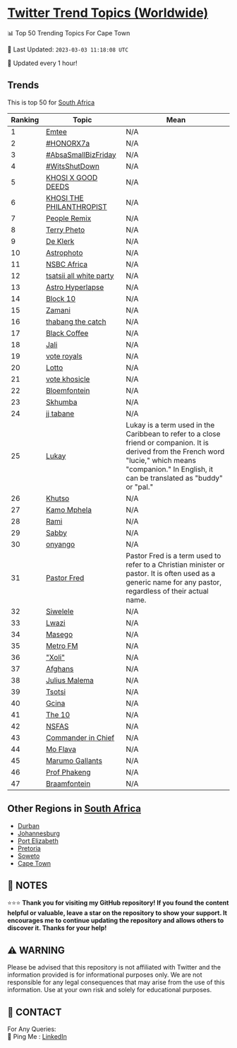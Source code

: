 [Twitter Trend Topics (Worldwide)](https://github.com/ErcinDedeoglu/Twitter-Trend-Topics)
==========


📊 Top 50 Trending Topics For Cape Town

📆 Last Updated: `2023-03-03 11:18:08 UTC`

🔧 Updated every 1 hour!


## Trends

This is top 50 for [South Africa](</South Africa>)

| Ranking | Topic | Mean |
| ------- | ------------ | ------------ |
| 1 | [Emtee](http://twitter.com/search?q=Emtee) | N/A |
| 2 | [#HONORX7a](http://twitter.com/search?q=%23HONORX7a) | N/A |
| 3 | [#AbsaSmallBizFriday](http://twitter.com/search?q=%23AbsaSmallBizFriday) | N/A |
| 4 | [#WitsShutDown](http://twitter.com/search?q=%23WitsShutDown) | N/A |
| 5 | [KHOSI X GOOD DEEDS](http://twitter.com/search?q=KHOSI+X+GOOD+DEEDS) | N/A |
| 6 | [KHOSI THE PHILANTHROPIST](http://twitter.com/search?q=KHOSI+THE+PHILANTHROPIST) | N/A |
| 7 | [People Remix](http://twitter.com/search?q=People+Remix) | N/A |
| 8 | [Terry Pheto](http://twitter.com/search?q=Terry+Pheto) | N/A |
| 9 | [De Klerk](http://twitter.com/search?q=De+Klerk) | N/A |
| 10 | [Astrophoto](http://twitter.com/search?q=Astrophoto) | N/A |
| 11 | [NSBC Africa](http://twitter.com/search?q=NSBC+Africa) | N/A |
| 12 | [tsatsii all white party](http://twitter.com/search?q=tsatsii+all+white+party) | N/A |
| 13 | [Astro Hyperlapse](http://twitter.com/search?q=Astro+Hyperlapse) | N/A |
| 14 | [Block 10](http://twitter.com/search?q=Block+10) | N/A |
| 15 | [Zamani](http://twitter.com/search?q=Zamani) | N/A |
| 16 | [thabang the catch](http://twitter.com/search?q=thabang+the+catch) | N/A |
| 17 | [Black Coffee](http://twitter.com/search?q=Black+Coffee) | N/A |
| 18 | [Jali](http://twitter.com/search?q=Jali) | N/A |
| 19 | [vote royals](http://twitter.com/search?q=vote+royals) | N/A |
| 20 | [Lotto](http://twitter.com/search?q=Lotto) | N/A |
| 21 | [vote khosicle](http://twitter.com/search?q=vote+khosicle) | N/A |
| 22 | [Bloemfontein](http://twitter.com/search?q=Bloemfontein) | N/A |
| 23 | [Skhumba](http://twitter.com/search?q=Skhumba) | N/A |
| 24 | [jj tabane](http://twitter.com/search?q=jj+tabane) | N/A |
| 25 | [Lukay](http://twitter.com/search?q=Lukay) | Lukay is a term used in the Caribbean to refer to a close friend or companion. It is derived from the French word "lucie," which means "companion." In English, it can be translated as "buddy" or "pal." |
| 26 | [Khutso](http://twitter.com/search?q=Khutso) | N/A |
| 27 | [Kamo Mphela](http://twitter.com/search?q=Kamo+Mphela) | N/A |
| 28 | [Rami](http://twitter.com/search?q=Rami) | N/A |
| 29 | [Sabby](http://twitter.com/search?q=Sabby) | N/A |
| 30 | [onyango](http://twitter.com/search?q=onyango) | N/A |
| 31 | [Pastor Fred](http://twitter.com/search?q=Pastor+Fred) | Pastor Fred is a term used to refer to a Christian minister or pastor. It is often used as a generic name for any pastor, regardless of their actual name. |
| 32 | [Siwelele](http://twitter.com/search?q=Siwelele) | N/A |
| 33 | [Lwazi](http://twitter.com/search?q=Lwazi) | N/A |
| 34 | [Masego](http://twitter.com/search?q=Masego) | N/A |
| 35 | [Metro FM](http://twitter.com/search?q=Metro+FM) | N/A |
| 36 | ["Xoli"](http://twitter.com/search?q=%22Xoli%22) | N/A |
| 37 | [Afghans](http://twitter.com/search?q=Afghans) | N/A |
| 38 | [Julius Malema](http://twitter.com/search?q=Julius+Malema) | N/A |
| 39 | [Tsotsi](http://twitter.com/search?q=Tsotsi) | N/A |
| 40 | [Gcina](http://twitter.com/search?q=Gcina) | N/A |
| 41 | [The 10](http://twitter.com/search?q=The+10) | N/A |
| 42 | [NSFAS](http://twitter.com/search?q=NSFAS) | N/A |
| 43 | [Commander in Chief](http://twitter.com/search?q=Commander+in+Chief) | N/A |
| 44 | [Mo Flava](http://twitter.com/search?q=Mo+Flava) | N/A |
| 45 | [Marumo Gallants](http://twitter.com/search?q=Marumo+Gallants) | N/A |
| 46 | [Prof Phakeng](http://twitter.com/search?q=Prof+Phakeng) | N/A |
| 47 | [Braamfontein](http://twitter.com/search?q=Braamfontein) | N/A |



## Other Regions in [South Africa](</South Africa>)

* [Durban](</South Africa/Durban.md>)
* [Johannesburg](</South Africa/Johannesburg.md>)
* [Port Elizabeth](</South Africa/Port Elizabeth.md>)
* [Pretoria](</South Africa/Pretoria.md>)
* [Soweto](</South Africa/Soweto.md>)
* [Cape Town](</South Africa/Cape Town.md>)



## 📝 NOTES

⭐⭐⭐ **Thank you for visiting my GitHub repository! If you found the content helpful or valuable, leave a star on the repository to show your support. It encourages me to continue updating the repository and allows others to discover it. Thanks for your help!**


## ⚠️ WARNING

Please be advised that this repository is not affiliated with Twitter and the information provided is for informational purposes only. We are not responsible for any legal consequences that may arise from the use of this information. Use at your own risk and solely for educational purposes.


## 📨 CONTACT

 For Any Queries:  
            🏓 Ping Me : [LinkedIn](https://www.linkedin.com/in/ercindedeoglu/)
